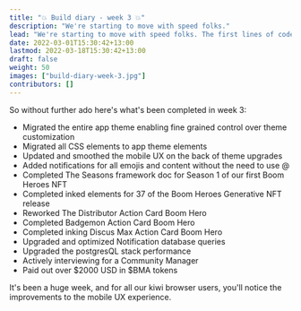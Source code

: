 ```yaml
---
title: "💥 Build diary - week 3 💥"
description: "We're starting to move with speed folks."
lead: "We're starting to move with speed folks. The first lines of code have been written for the NFT Community functionality and we're making good progress towards our intended deliverable date which we pitched at 8-10 weeks. "
date: 2022-03-01T15:30:42+13:00
lastmod: 2022-03-18T15:30:42+13:00
draft: false
weight: 50
images: ["build-diary-week-3.jpg"]
contributors: []
---
```


So without further ado here's what's been completed in week 3:

- Migrated the entire app theme enabling fine grained control over theme customization
- Migrated all CSS elements to app theme elements
- Updated and smoothed the mobile UX on the back of theme upgrades
- Added notifications for all emojis and content without the need to use @
- Completed The Seasons framework doc for Season 1 of our first Boom Heroes NFT
- Completed inked elements for 37 of the Boom Heroes Generative NFT release
- Reworked The Distributor Action Card Boom Hero
- Completed Badgemon Action Card Boom Hero
- Completed inking Discus Max Action Card Boom Hero
- Upgraded and optimized Notification database queries
- Upgraded the postgresQL stack performance
- Actively interviewing for a Community Manager
- Paid out over $2000 USD in $BMA tokens

It's been a huge week, and for all our kiwi browser users, you'll notice the improvements to the mobile UX experience.
